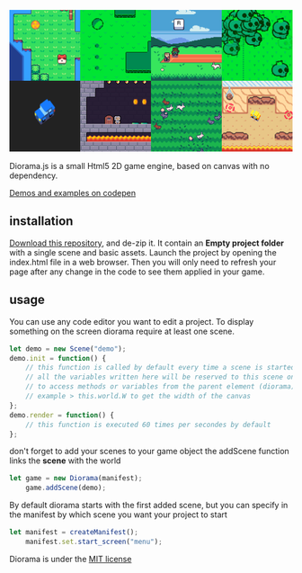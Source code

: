 ![alt text](preview.png "preview")

Diorama.js is a small Html5 2D game engine, based on canvas with no dependency.

[Demos and examples on codepen](https://codepen.io/collection/AevkWM/#)

## installation

[Download this repository](https://github.com/gtibo/diorama/archive/master.zip), and de-zip it. It contain an **Empty project folder** with a single scene and basic assets.
Launch the project by opening the index.html file in a web browser. Then you will only need to refresh your page after any change in the code to see them applied in your game.

## usage
You can use any code editor you want to edit a project.
To display something on the screen diorama require at least one scene.
```javascript
let demo = new Scene("demo");
demo.init = function() {
	// this function is called by default every time a scene is started
	// all the variables written here will be reserved to this scene only
	// to access methods or variables from the parent element (diorama) use "this.world"
	// example > this.world.W to get the width of the canvas
};
demo.render = function() {
	// this function is executed 60 times per secondes by default
};
```
don't forget to add your scenes to your game object
the addScene function links the **scene** with the world
```javascript
let game = new Diorama(manifest);
    game.addScene(demo);
```
By default diorama starts with the first added scene, but you can specify in the manifest by which scene you want your project to start
```javascript
let manifest = createManifest();
    manifest.set.start_screen("menu");
```
Diorama is under the [MIT license](https://opensource.org/licenses/MIT)